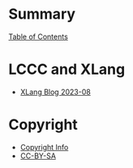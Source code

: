 # Summary

[Table of Contents](./SUMMARY.md)


# LCCC and XLang

- [XLang Blog 2023-08](blog-chapters/018e1f60-9aab-7365-a669-fa86fc19dec6.md)


# Copyright

- [Copyright Info](./COPYRIGHT.md)
- [CC-BY-SA](./CC-BY-SA.md)